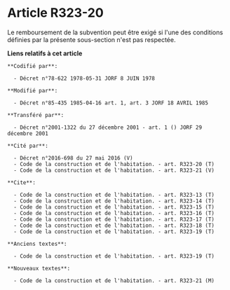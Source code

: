 # Article R323-20

Le remboursement de la subvention peut être exigé si l'une des conditions définies par la présente sous-section n'est pas
respectée.

**Liens relatifs à cet article**

	**Codifié par**:

	  - Décret n°78-622 1978-05-31 JORF 8 JUIN 1978

	**Modifié par**:

	  - Décret n°85-435 1985-04-16 art. 1, art. 3 JORF 18 AVRIL 1985

	**Transféré par**:

	  - Décret n°2001-1322 du 27 décembre 2001 - art. 1 () JORF 29 décembre 2001

	**Cité par**:

	  - Décret n°2016-698 du 27 mai 2016 (V)
	  - Code de la construction et de l'habitation. - art. R323-20 (T)
	  - Code de la construction et de l'habitation. - art. R323-21 (V)

	**Cite**:

	  - Code de la construction et de l'habitation. - art. R323-13 (T)
	  - Code de la construction et de l'habitation. - art. R323-14 (T)
	  - Code de la construction et de l'habitation. - art. R323-15 (T)
	  - Code de la construction et de l'habitation. - art. R323-16 (T)
	  - Code de la construction et de l'habitation. - art. R323-17 (T)
	  - Code de la construction et de l'habitation. - art. R323-18 (T)
	  - Code de la construction et de l'habitation. - art. R323-19 (T)

	**Anciens textes**:

	  - Code de la construction et de l'habitation. - art. R323-19 (T)

	**Nouveaux textes**:

	  - Code de la construction et de l'habitation. - art. R323-21 (M)
